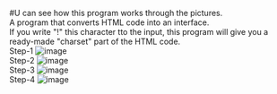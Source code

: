 #U can see how this program works through the pictures.
<br>
A program that converts HTML code into an interface.
<br>
If you write "!" this character tto the input, this program will give you a ready-made "charset" part of the HTML code.
<br>
Step-1
![image](https://github.com/definem/code-to-interface/assets/120991965/93d9b37a-6f40-4525-9a80-9a19e9fa7ecd)
<br>
Step-2
![image](https://github.com/definem/code-to-interface/assets/120991965/03fd6cdd-68bf-4bff-a610-75505d622946)
<br>
Step-3
![image](https://github.com/definem/code-to-interface/assets/120991965/31fcba39-b79e-43e6-b91d-db94163ef63a)
<br>
Step-4
![image](https://github.com/definem/code-to-interface/assets/120991965/367691a7-77c5-4e95-ab6b-2a4152376f12)
